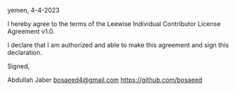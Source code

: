 yemen, 4-4-2023

I hereby agree to the terms of the Leewise Individual Contributor License Agreement v1.0.

I declare that I am authorized and able to make this agreement and sign this declaration.

Signed,

Abdullah Jaber bosaeed4@gmail.com https://github.com/bosaeed
